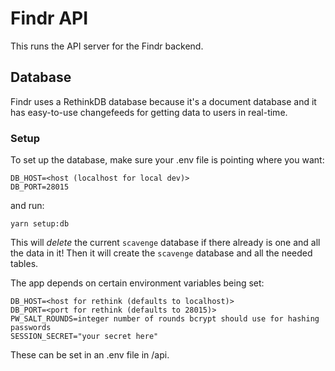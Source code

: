 # Findr API
This runs the API server for the Findr backend.

## Database
Findr uses a RethinkDB database because it's a document database and it has easy-to-use changefeeds for getting data to users in real-time.

### Setup
To set up the database, make sure your .env file is pointing where you want:
```
DB_HOST=<host (localhost for local dev)>
DB_PORT=28015
```

and run:
```
yarn setup:db
```
This will *delete* the current `scavenge` database if there already is one and all the data in it! Then it will create the `scavenge` database and all the needed tables.

The app depends on certain environment variables being set:
```
DB_HOST=<host for rethink (defaults to localhost)>
DB_PORT=<port for rethink (defaults to 28015)>
PW_SALT_ROUNDS=integer number of rounds bcrypt should use for hashing passwords
SESSION_SECRET="your secret here"
```

These can be set in an .env file in /api.